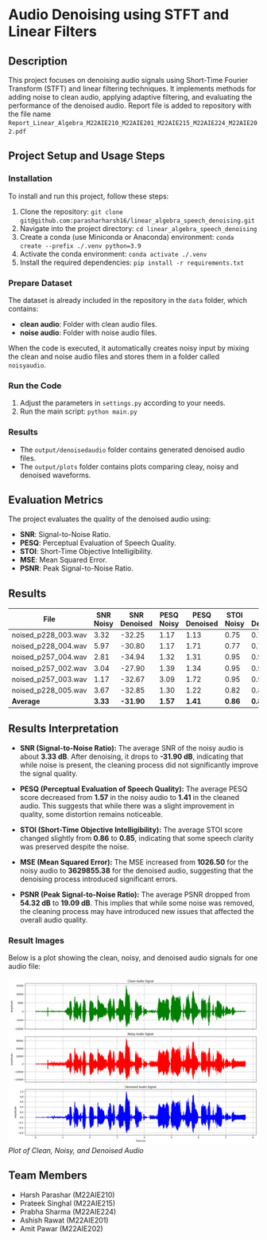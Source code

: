 # Audio Denoising using STFT and Linear Filters

## Description
This project focuses on denoising audio signals using Short-Time Fourier Transform (STFT) and linear filtering techniques. It implements methods for adding noise to clean audio, applying adaptive filtering, and evaluating the performance of the denoised audio.
Report file is added to repository with the file name ``` Report_Linear_Algebra_M22AIE210_M22AIE201_M22AIE215_M22AIE224_M22AIE202.pdf ```

## Project Setup and Usage Steps
### Installation
To install and run this project, follow these steps:

1. Clone the repository: ```git clone git@github.com:parasharharsh16/linear_algebra_speech_denoising.git ```
2. Navigate into the project directory: ```cd linear_algebra_speech_denoising```
3. Create a conda (use Miniconda or Anaconda) environment: ```conda create --prefix ./.venv python=3.9```
4. Activate the conda environment: ```conda activate ./.venv```
5. Install the required dependencies: ```pip install -r requirements.txt```

### Prepare Dataset
The dataset is already included in the repository in the `data` folder, which contains:
- **clean audio**: Folder with clean audio files.
- **noise audio**: Folder with noise audio files.

When the code is executed, it automatically creates noisy input by mixing the clean and noise audio files and stores them in a folder called `noisyaudio`.

### Run the Code
1. Adjust the parameters in `settings.py` according to your needs.
2. Run the main script: `python main.py`

### Results
- The `output/denoisedaudio` folder contains generated denoised audio files.
- The `output/plots` folder contains plots comparing cleay, noisy and denoised waveforms. 

## Evaluation Metrics
The project evaluates the quality of the denoised audio using:
- **SNR**: Signal-to-Noise Ratio.
- **PESQ**: Perceptual Evaluation of Speech Quality.
- **STOI**: Short-Time Objective Intelligibility.
- **MSE**: Mean Squared Error.
- **PSNR**: Peak Signal-to-Noise Ratio.

## Results

| File                   | SNR Noisy | SNR Denoised | PESQ Noisy | PESQ Denoised | STOI Noisy | STOI Denoised | MSE Noisy | MSE Denoised | PSNR Noisy | PSNR Denoised |
|------------------------|-----------|--------------|------------|---------------|------------|----------------|-----------|--------------|------------|----------------|
| noised_p228_003.wav    | 3.32     | -32.25       | 1.17       | 1.13          | 0.75       | 0.73           | 999.01    | 3598151.84    | 56.43      | 20.87          |
| noised_p228_004.wav    | 5.97     | -30.80       | 1.17       | 1.71          | 0.77       | 0.77           | 672.21    | 3195769.51    | 56.13      | 19.36          |
| noised_p257_004.wav    | 2.81     | -34.94       | 1.32       | 1.31          | 0.95       | 0.94           | 1111.79   | 6627045.69    | 57.71      | 19.96          |
| noised_p257_002.wav    | 3.04     | -27.90       | 1.39       | 1.34          | 0.95       | 0.95           | 1162.97   | 1441862.45    | 49.89      | 18.96          |
| noised_p257_003.wav    | 1.17     | -32.67       | 3.09       | 1.72          | 0.95       | 0.93           | 1461.65   | 3537393.54    | 51.00      | 17.16          |
| noised_p228_005.wav    | 3.67     | -32.85       | 1.30       | 1.22          | 0.82       | 0.80           | 751.38    | 3378909.27    | 54.74      | 18.21          |
| **Average**            | **3.33** | **-31.90**   | **1.57**   | **1.41**      | **0.86**   | **0.85**       | **1026.50**| **3629855.38**| **54.32**  | **19.09**      |


## Results Interpretation

- **SNR (Signal-to-Noise Ratio):** The average SNR of the noisy audio is about **3.33 dB**. After denoising, it drops to **-31.90 dB**, indicating that while noise is present, the cleaning process did not significantly improve the signal quality.

- **PESQ (Perceptual Evaluation of Speech Quality):** The average PESQ score decreased from **1.57** in the noisy audio to **1.41** in the cleaned audio. This suggests that while there was a slight improvement in quality, some distortion remains noticeable.

- **STOI (Short-Time Objective Intelligibility):** The average STOI score changed slightly from **0.86** to **0.85**, indicating that some speech clarity was preserved despite the noise.

- **MSE (Mean Squared Error):** The MSE increased from **1026.50** for the noisy audio to **3629855.38** for the denoised audio, suggesting that the denoising process introduced significant errors.

- **PSNR (Peak Signal-to-Noise Ratio):** The average PSNR dropped from **54.32 dB** to **19.09 dB**. This implies that while some noise was removed, the cleaning process may have introduced new issues that affected the overall audio quality.

### Result Images

Below is a plot showing the clean, noisy, and denoised audio signals for one audio file:

![Clean, Noisy, and Denoised Audio](https://github.com/parasharharsh16/linear_algebra_speech_denoising/blob/main/output/plots/noised_p228_005.wav_audio_signals.png)
*Plot of Clean, Noisy, and Denoised Audio*

## Team Members

- Harsh Parashar (M22AIE210)
- Prateek Singhal (M22AIE215)
- Prabha Sharma (M22AIE224)
- Ashish Rawat (M22AIE201)
- Amit Pawar (M22AIE202)
